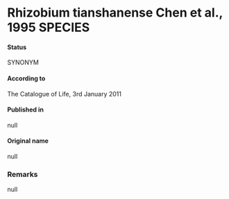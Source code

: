 Rhizobium tianshanense Chen et al., 1995 SPECIES
=======

#### Status
SYNONYM

#### According to
The Catalogue of Life, 3rd January 2011

#### Published in
null

#### Original name
null

### Remarks
null